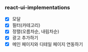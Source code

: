 ### react-ui-implementations

- [X] 모달
- [X] 필터(카테고리)
- [X] 정렬(오름차순, 내림차순)
- [X] 광고 추가하기
- [X] 메인 페이지와 디테일 페이지 연동하기
